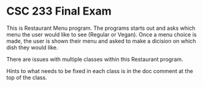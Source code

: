 # CSC 233 Final Exam

This is Restaurant Menu program. The programs starts out and asks which menu the user would like to see (Regular or Vegan).
Once a menu choice is made, the user is shown their menu and asked to make a dicision on which dish they would like. 

There are issues with multiple classes within this Restaurant program. 

Hints to what needs to be fixed in each class is in the doc comment at the top of the class. 

